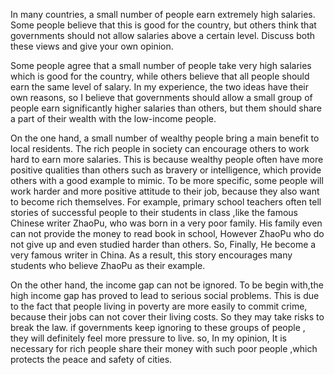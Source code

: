 In many countries, a small number of people earn extremely high salaries. Some people believe that this is good for the country, but others think that
governments should not allow salaries above a certain level.
Discuss both these views and give your own opinion.



Some people agree that a small number of people take very high salaries which is good for the country, while others believe that all people should earn  the same level of salary. In my experience, the two ideas have their own reasons, so I believe that governments should allow a small group of people earn significantly higher salaries than others, but them should share a part of their wealth with the low-income people.

On the one hand, a small number of  wealthy people bring a main benefit to local residents. The rich people in society can encourage others to  work hard to earn more salaries. This is because  wealthy people often have more positive qualities than others such as  bravery or intelligence, which provide others with a good example to mimic. To be more specific, some people will  work harder and more positive attitude to their job, because they also want to become rich themselves.  For example, primary school teachers often tell stories of successful people to their students in class ,like the famous Chinese writer ZhaoPu, who was born in a very poor family. His family even can not provide the money to read book in school, However ZhaoPu who do not give up and even  studied harder than others. So, Finally, He  become a very famous writer in China. As a result, this story encourages many students who believe ZhaoPu as their example.

On the other hand, the income gap can not be ignored. To be begin with,the high income gap has  proved to  lead to serious social problems. This is due to the fact that people living in poverty  are more easily to commit crime, because their jobs can not cover their living costs. So they may take risks to break the law. if governments keep ignoring to these groups of people , they will definitely feel more pressure to live. so, In my opinion, It is necessary for rich people share their money with such poor people ,which protects the  peace and safety of cities.                       
